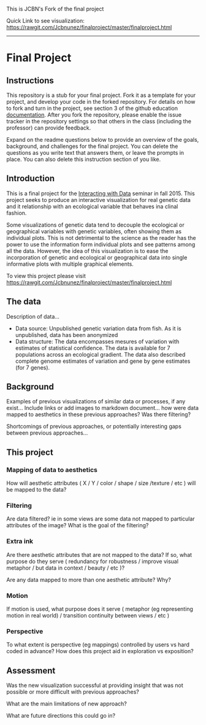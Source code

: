 This is JCBN's Fork of the final project

Quick Link to see visualization: https://rawgit.com/Jcbnunez/finalproject/master/finalproject.html

_____________

# Final Project

## Instructions

This repository is a stub for your final project. Fork it as a template for your project, and develop your code in the forked repository. For details on how to fork and turn in the project, see section 3 of the github education  [documentation](https://education.github.com/guide/forks). After you fork the repository, please enable the issue tracker in the repository settings so that others in the class (including the professor) can provide feedback.

Expand on the readme questions below to provide an overview of the goals, background, and challenges for the final project. You can delete the questions as you write text that answers them, or leave the prompts in place. You can also delete this instruction section of you like.

## Introduction

This is a final project for the [Interacting with Data](https://github.com/Brown-BIOL2430-S04-Fall2015/syllabus) seminar in fall 2015. This project seeks to produce an interactive visualization for real genetic data and it relationship with an ecological variable that behaves ina  clinal fashion. 

Some visualizations of genetic data tend to decouple the ecological or geographical variables with genetic variables, often showing them as individual plots. This is not detrimental to the science as the reader has the power to use the information form individual plots and see patterns among all the data. However, the idea of this visualization is to ease the incorporation of genetic and ecological or geographical data into single informative plots with multiple graphical elements.    

To view this project please visit https://rawgit.com/Jcbnunez/finalproject/master/finalproject.html

## The data

Description of data...

- Data source: Unpublished genetic variation data from fish. As it is unpublished, data has been anonymized  
- Data structure: The data encompasses mesures of variation with estimates of statistical confidence. The data is available for 7 populations across an ecological gradient. The data also described complete genome estimates of variation and gene by gene estimates (for 7 genes).   

## Background

Examples of previous visualizations of similar data or processes, if any exist... Include links or add images to markdown document... how were data mapped to aesthetics in these previous approaches? Was there filtering?

Shortcomings of previous approaches, or potentially interesting gaps between previous approaches...

## This project

### Mapping of data to aesthetics

How will aesthetic attributes ( X / Y / color / shape / size /texture / etc ) will be mapped to the data?

### Filtering

Are data filtered? ie in some views are some data not mapped to particular attributes of the image? What is the goal of the filtering?

### Extra ink

Are there aesthetic attributes that are not mapped to the data? If so, what purpose do they serve ( redundancy for robustness / improve visual metaphor / but data in context / beauty / etc )?

Are any data mapped to more than one aesthetic attribute? Why?

### Motion

If motion is used, what purpose does it serve ( metaphor (eg representing motion in real world) / transition continuity between views / etc )

### Perspective

To what extent is perspective (eg mappings) controlled by users vs hard coded in advance? How does this project aid in exploration vs exposition?

## Assessment

Was the new visualization successful at providing insight that was not possible or more difficult with previous approaches?

What are the main limitations of new approach?

What are future directions this could go in?


